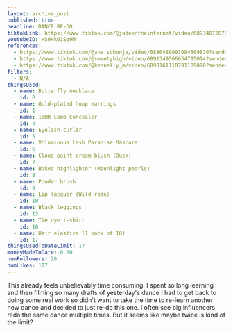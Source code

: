 ```yaml
---
layout: archive_post
published: true
headline: DANCE RE-DO
tiktokLink: https://www.tiktok.com/@jadeontheinternet/video/6893487287867411717?sender_device=pc&sender_web_id=6891999718790268421&is_from_webapp=1
youtubeID: xS0Hk01Sz9M
references:
  - https://www.tiktok.com/@ana.sobonja/video/6886489093094509830?sender_device=pc&sender_web_id=6870159340755109382&is_from_webapp=1
  - https://www.tiktok.com/@sweetyhigh/video/6891349566654795014?sender_device=pc&sender_web_id=6870159340755109382&is_from_webapp=1
  - https://www.tiktok.com/@kennelly_m/video/6890161118791109890?sender_device=pc&sender_web_id=6870159340755109382&is_from_webapp=1
filters:
  - N/A
thingsUsed:
  - name: Butterfly necklace
    id: 0
  - name: Gold-plated hoop earrings
    id: 1
  - name: 16HR Camo Concealer
    id: 4
  - name: Eyelash curler
    id: 5
  - name: Voluminous Lash Paradise Mascara
    id: 6
  - name: Cloud paint cream blush (Dusk)
    id: 7
  - name: Baked highlighter (Moonlight pearls)
    id: 8
  - name: Powder brush
    id: 9
  - name: Lip lacquer (Wild rose)
    id: 10
  - name: Black leggings
    id: 13
  - name: Tie dye t-shirt
    id: 16
  - name: Hair elastics (1 pack of 18)
    id: 17
thingsUsedToDateLimit: 17
moneyMadeToDate: 0.00
numFollowers: 26
numLikes: 177
---
```


This already feels unbelievably time consuming. I spent so long learning and then filming so many drafts of yesterday's dance I had to get back to doing some real work so didn't want to take the time to re-learn another new dance and decided to just re-do this one. I often see big influencers redo the same dance multiple times. But it seems like maybe twice is kind of the limit?
